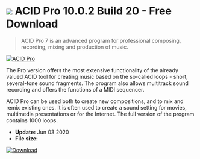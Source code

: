 # ![](https://cdn.softexe.net/static/icon/win.gif) ACID Pro 10.0.2 Build 20 - Free Download

> ACID Pro 7 is an advanced program for professional composing, recording, mixing and production of music.

[![ACID Pro](https://gallery.dpcdn.pl/imgc/Tools/2041/g_-_420x350_1.5_-_x20110221145412_00.jpg)](https://softexe.net/win/multimedia/audio-sound/acid-pro:pRppe.html)

The Pro version offers the most extensive functionality of the already valued ACID tool for creating music based on the so-called loops - short, several-tone sound fragments. The program also allows multitrack sound recording and offers the functions of a MIDI sequencer.
 
 ACID Pro can be used both to create new compositions, and to mix and remix existing ones. It is often used to create a sound setting for movies, multimedia presentations or for the Internet. The full version of the program contains 1000 loops.


- **Update:** Jun 03 2020
- **File size:** 

[![Download](https://cdn.softexe.net/static/img/download.png)](https://softexe.net/win/multimedia/audio-sound/acid-pro:pRppe.html)

